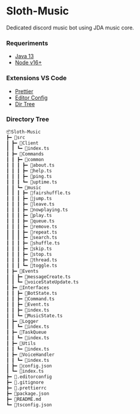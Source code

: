 # Sloth-Music

Dedicated discord music bot using JDA music core.

### Requeriments

-   [Java 13](https://www.azul.com/downloads/?package=jdk)
-   [Node v16+](https://nodejs.org/pt-br/download/current/)

### Extensions VS Code

-   [Prettier](https://marketplace.visualstudio.com/items?itemName=esbenp.prettier-vscode)
-   [Editor Config](https://marketplace.visualstudio.com/items?itemName=EditorConfig.EditorConfig)
-   [Dir Tree](https://marketplace.visualstudio.com/items?itemName=Higurashi-kagome.dir-tree)

### Directory Tree

```md
📦Sloth-Music
┣━ 📂src
┃ ┣━ 📂Client
┃ ┃ ┗━ 📜index.ts
┃ ┣━ 📂Commands
┃ ┃ ┣━ 📂common
┃ ┃ ┃ ┣━ 📜about.ts
┃ ┃ ┃ ┣━ 📜help.ts
┃ ┃ ┃ ┣━ 📜ping.ts
┃ ┃ ┃ ┗━ 📜uptime.ts
┃ ┃ ┗━ 📂music
┃ ┃ ┃ ┣━ 📜fairshuffle.ts
┃ ┃ ┃ ┣━ 📜jump.ts
┃ ┃ ┃ ┣━ 📜leave.ts
┃ ┃ ┃ ┣━ 📜nowplaying.ts
┃ ┃ ┃ ┣━ 📜play.ts
┃ ┃ ┃ ┣━ 📜queue.ts
┃ ┃ ┃ ┣━ 📜remove.ts
┃ ┃ ┃ ┣━ 📜repeat.ts
┃ ┃ ┃ ┣━ 📜search.ts
┃ ┃ ┃ ┣━ 📜shuffle.ts
┃ ┃ ┃ ┣━ 📜skip.ts
┃ ┃ ┃ ┣━ 📜stop.ts
┃ ┃ ┃ ┣━ 📜thread.ts
┃ ┃ ┃ ┗━ 📜toggle.ts
┃ ┣━ 📂Events
┃ ┃ ┣━ 📜messageCreate.ts
┃ ┃ ┗━ 📜voiceStateUpdate.ts
┃ ┣━ 📂Interfaces
┃ ┃ ┣━ 📜BotState.ts
┃ ┃ ┣━ 📜Command.ts
┃ ┃ ┣━ 📜Event.ts
┃ ┃ ┣━ 📜index.ts
┃ ┃ ┗━ 📜MusicState.ts
┃ ┣━ 📂Logger
┃ ┃ ┗━ 📜index.ts
┃ ┣━ 📂TaskQueue
┃ ┃ ┗━ 📜index.ts
┃ ┣━ 📂Utils
┃ ┃ ┗━ 📜index.ts
┃ ┣━ 📂VoiceHandler
┃ ┃ ┗━ 📜index.ts
┃ ┣━ 📜config.json
┃ ┗━ 📜index.ts
┣━ 📜.editorconfig
┣━ 📜.gitignore
┣━ 📜.prettierrc
┣━ 📜package.json
┣━ 📜README.md
┗━ 📜tsconfig.json
```
